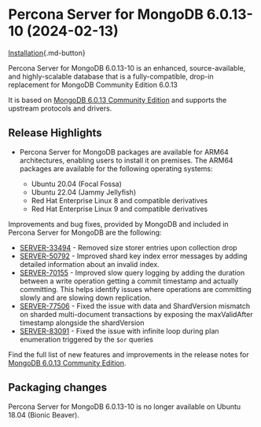 # Percona Server for MongoDB 6.0.13-10 (2024-02-13)

[Installation](../install/index.md){.md-button}


Percona Server for MongoDB 6.0.13-10 is an enhanced, source-available, and highly-scalable database that is a
fully-compatible, drop-in replacement for MongoDB Community Edition 6.0.13

It is based on [MongoDB 6.0.13 Community Edition](https://www.mongodb.com/docs/manual/release-notes/6.0/#6.0.13---jan-18--2024) and supports the upstream protocols and drivers.


## Release Highlights

* Percona Server for MongoDB packages are available for ARM64 architectures, enabling users to install it on premises. The ARM64 packages are available for the following operating systems:

   * Ubuntu 20.04 (Focal Fossa)
   * Ubuntu 22.04 (Jammy Jellyfish)
   * Red Hat Enterprise Linux 8 and compatible derivatives
   * Red Hat Enterprise Linux 9 and compatible derivatives

Improvements and bug fixes, provided by MongoDB and included in Percona Server for MongoDB are the following:

* [SERVER-33494](https://jira.mongodb.org/browse/SERVER-33494) - Removed size storer entries upon collection drop
* [SERVER-50792](https://jira.mongodb.org/browse/SERVER-50792) - Improved shard key index error messages by adding detailed information about an invalid index.
* [SERVER-70155](https://jira.mongodb.org/browse/SERVER-70155) - Improved slow query logging by adding the duration between a write operation getting a commit timestamp and actually committing. This helps identify issues where operations are committing slowly and are slowing down replication.
* [SERVER-77506](https://jira.mongodb.org/browse/SERVER-77506) - Fixed the issue with data and ShardVersion mismatch on sharded multi-document transactions by exposing the maxValidAfter timestamp alongside the shardVersion
* [SERVER-83091](https://jira.mongodb.org/browse/SERVER-83091) - Fixed the issue with infinite loop during plan enumeration triggered by the `$or` queries


Find the full list of new features and improvements in the release notes for [MongoDB 6.0.13 Community Edition](https://www.mongodb.com/docs/manual/release-notes/6.0/#6.0.13---jan-18--2024).

## Packaging changes

Percona Server for MongoDB 6.0.13-10 is no longer available on Ubuntu 18.04 (Bionic Beaver). 


